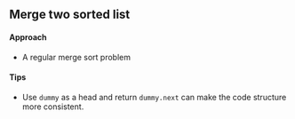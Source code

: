 ## Merge two sorted list

#### Approach
- A regular merge sort problem

#### Tips
- Use `dummy` as a head and return `dummy.next` can make the code structure more consistent.
